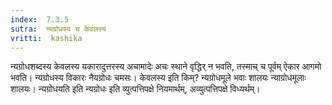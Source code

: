 ```yaml
---
index:  7.3.5
sutra:  न्यग्रोधस्य च केवलस्य
vritti:  kashika 
---
```


न्यग्रोधशब्दस्य केवलस्य यकारादुत्तरस्य अचामादेः अचः स्थाने वृद्धिर् न भवति, तस्माच् च पूर्वम् ऐकार आगमो भवति। न्यग्रोधस्य विकारः नैयग्रोधः चमसः। केवलस्य इति किम्? न्यग्रोधमूले भवाः शालयः न्याग्रोधमूलाः शालयः। न्यग्रोधयति इति न्यग्रोधः इति व्युत्पत्तिपक्षे नियमार्थम्, अव्युत्पत्तिपक्षे विध्यर्थम्।

